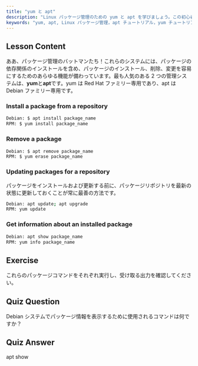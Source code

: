 ```yaml
---
title: "yum と apt"
description: "Linux パッケージ管理のための yum と apt を学びましょう。この初心者向けチュートリアルで、Debian/RPM システムでのソフトウェアのインストール、削除、更新を始めましょう。今日から始めましょう！"
keywords: "yum, apt, Linux パッケージ管理，apt チュートリアル，yum チュートリアル，Linux コマンド，初心者ガイド，パッケージインストール"
---
```


## Lesson Content

ああ、パッケージ管理のバットマンたち！これらのシステムには、パッケージの依存関係のインストールを含め、パッケージのインストール、削除、変更を容易にするためのあらゆる機能が備わっています。最も人気のある 2 つの管理システムは、**yum**と**apt**です。yum は Red Hat ファミリー専用であり、apt は Debian ファミリー専用です。

### Install a package from a repository

```bash
Debian: $ apt install package_name
RPM: $ yum install package_name
```

### Remove a package

```bash
Debian: $ apt remove package_name
RPM: $ yum erase package_name
```

### Updating packages for a repository

パッケージをインストールおよび更新する前に、パッケージリポジトリを最新の状態に更新しておくことが常に最善の方法です。

```bash
Debian: apt update; apt upgrade
RPM: yum update
```

### Get information about an installed package

```bash
Debian: apt show package_name
RPM: yum info package_name
```

## Exercise

これらのパッケージコマンドをそれぞれ実行し、受け取る出力を確認してください。

## Quiz Question

Debian システムでパッケージ情報を表示するために使用されるコマンドは何ですか？

## Quiz Answer

apt show
